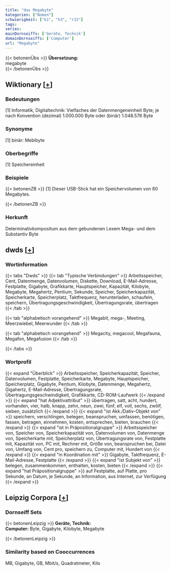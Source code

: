 ```yaml
---
title: "das Megabyte"
kategorien: ["Nomen"]
schwierigkeit: ["k1", "h3", "r15"]
tags:
series:
mainDornseiffs: ['Geräte, Technik']
domainDornseiffs: ['Computer']
url: "Megabyte"
---
```


{{< betonenÜbs >}}
**Übersetzung:**  
megabyte  
{{< /betonenÜbs >}}

## Wiktionary [[+](https://de.wiktionary.org/wiki/Megabyte)]

### Bedeutungen
[1] Informatik, Digitaltechnik: Vielfaches der Datenmengeneinheit Byte; je nach Konvention (dezimal) 1.000.000 Byte oder (binär) 1.048.576 Byte  

### Synonyme
[1] binär: Mebibyte  

### Oberbegriffe
[1] Speichereinheit  

### Beispiele
{{< betonenZB >}}
[1] Dieser USB-Stick hat ein Speichervolumen von 80 Megabytes.  

{{< /betonenZB >}}
### Herkunft
Determinativkompositum aus dem gebundenen Lexem Mega- und dem Substantiv Byte  



## dwds [[+](https://www.dwds.de/wb/Megabyte)]

### Wortinformation
{{< tabs "Dwds" >}}
{{< tab "Typische Verbindungen" >}}
Arbeitsspeicher, Cent, Datenmenge, Datenvolumen, Diskette, Download, E-Mail-Adresse, Festplatte, Gigabyte, Grafikkarte, Hauptspeicher, Kapazität, Kilobyte, Megabyte, Megahertz, Pentium, Sekunde, Speicher, Speicherkapazität, Speicherkarte, Speicherplatz, Taktfrequenz, herunterladen, schaufeln, speichern, Übertragungsgeschwindigkeit, Übertragungsrate, übertragen
{{< /tab >}}

{{< tab "alphabetisch vorangehend" >}}
Megabit, mega-, Meeting, Meerzwiebel, Meerwunder
{{< /tab >}}

{{< tab "alphabetisch vorangehend" >}}
Megacity, megacool, Megafauna, Megafon, Megafusion
{{< /tab >}}

{{< /tabs >}}

### Wortprofil
{{< expand "Überblick" >}} Arbeitsspeicher, Speicherkapazität, Speicher, Datenvolumen, Festplatte, Speicherkarte, Megabyte, Hauptspeicher, Speicherplatz, Gigabyte, Pentium, Kilobyte, Datenmenge, Megahertz, Gigahertz, E-Mail-Adresse, Übertragungsrate, Übertragungsgeschwindigkeit, Grafikkarte, CD-ROM-Laufwerk {{< /expand >}}
{{< expand "hat Adjektivattribut" >}} übertragen, satt, acht, hundert, vorhanden, vier, halb, knapp, zehn, neun, zwei, fünf, elf, voll, sechs, zwölf, sieben, zusätzlich {{< /expand >}}
{{< expand "ist Akk./Dativ-Objekt von" >}} speichern, verschlingen, belegen, beanspruchen, umfassen, benötigen, fassen, betragen, einnehmen, kosten, entsprechen, bieten, brauchen {{< /expand >}}
{{< expand "ist in Präpositionalgruppe" >}} Arbeitsspeicher von, Speicher von, Speicherkapazität von, Datenvolumen von, Datenmenge von, Speicherkarte mit, Speicherplatz von, Übertragungsrate von, Festplatte mit, Kapazität von, PC mit, Rechner mit, Größe von, beanspruchen bei, Datei von, Umfang von, Cent pro, speichern zu, Computer mit, Hundert von {{< /expand >}}
{{< expand "in Koordination mit" >}} Gigabyte, Taktfrequenz, E-Mail-Adresse, Festplatte {{< /expand >}}
{{< expand "ist Subjekt von" >}} belegen, zusammenkommen, enthalten, kosten, bieten {{< /expand >}}
{{< expand "hat Präpositionalgruppe" >}} auf Festplatte, auf Platte, pro Sekunde, an Datum, je Sekunde, an Information, aus Internet, zur Verfügung {{< /expand >}}

## Leipzig Corpora [[+](https://corpora.uni-leipzig.de/en/res?word=Megabyte&corpusId=deu_newscrawl-public_2018)]

### Dornseiff Sets
{{< betonenLeipzig >}}
**Geräte, Technik:**  
**Computer:** Byte, Gigabyte, Kilobyte, Megabyte  

{{< /betonenLeipzig >}}

### Similarity based on Cooccurrences
MB, Gigabyte, GB, Mbit/s, Quadratmeter, Kilo

